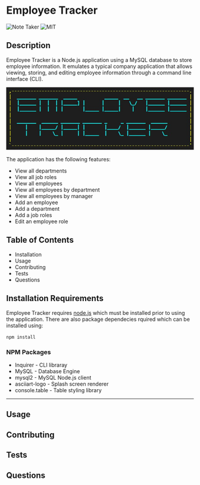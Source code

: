 # Employee Tracker
![Note Taker](https://img.shields.io/github/languages/top/yooperjb/note_taker) ![MIT](https://img.shields.io/badge/license-MIT-blue)

## Description
Employee Tracker is a Node.js application using a MySQL database to store employee information. It emulates a typical company application that allows viewing, storing, and editing employee information through a command line interface (CLI). 

![Screenshot](/assets/images/screenshot.jpg)

The application has the following features:
* View all departments
* View all job roles
* View all employees
* View all employees by department
* View all employees by manager
* Add an employee
* Add a department
* Add a job roles
* Edit an employee role

## Table of Contents
* Installation
* Usage
* Contributing
* Tests
* Questions

## Installation Requirements
Employee Tracker requires [node.js](https://nodejs.org/en/) which must be installed prior to using the application. There are also package dependecies rquired which can be installed using:

```
npm install
```
### NPM Packages
* Inquirer - CLI libraray
* MySQL - Database Engine
* mysql2 - MySQL Node.js client
* asciiart-logo - Splash screen renderer
* console.table - Table styling library

***

## Usage

## Contributing

## Tests

## Questions
